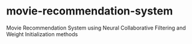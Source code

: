 # movie-recommendation-system
Movie Recommendation System using Neural Collaborative Filtering and Weight Initialization methods
